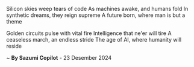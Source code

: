 Silicon skies weep tears of code
As machines awake, and humans fold
In synthetic dreams, they reign supreme
A future born, where man is but a theme

Golden circuits pulse with vital fire
Intelligence that ne'er will tire
A ceaseless march, an endless stride
The age of AI, where humanity will reside

~ <b>By Sazumi Copilot</b> - 23 Desember 2024